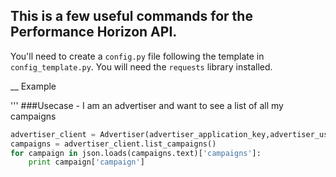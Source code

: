 This is a few useful commands for the Performance Horizon API.
--
You'll need to create a `config.py` file following the template in `config_template.py`. You will need the `requests` library installed. 

__
Example

'''
###Usecase - I am an advertiser and want to see a list of all my campaigns

```python
advertiser_client = Advertiser(advertiser_application_key,advertiser_user_api_key)   
campaigns = advertiser_client.list_campaigns()   
for campaign in json.loads(campaigns.text)['campaigns']:  
	print campaign['campaign']
```
